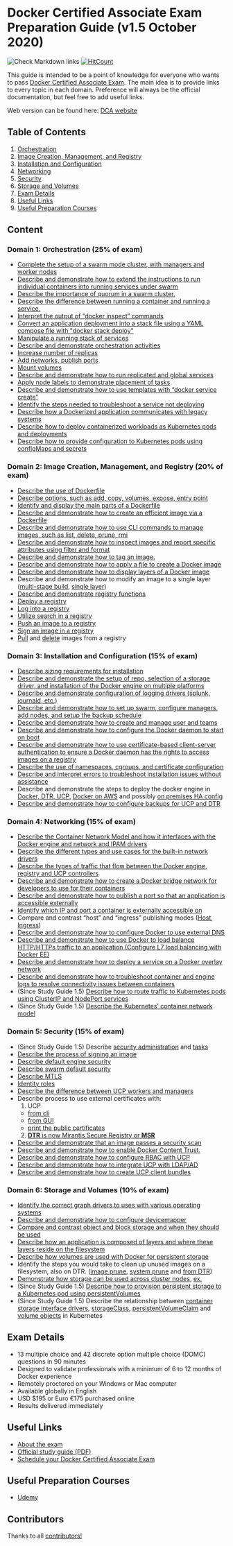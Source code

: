 # Docker Certified Associate Exam Preparation Guide (v1.5 October 2020)

![Check Markdown links](https://github.com/Evalle/DCA/workflows/Check%20Markdown%20links/badge.svg?branch=master)
[![HitCount](http://hits.dwyl.com/Evalle/DCA.svg)](http://hits.dwyl.com/Evalle/DCA)


This guide is intended to be a point of knowledge for everyone who wants to pass [Docker Certified Associate Exam](https://training.mirantis.com/dca-certification-exam/). The main idea is to provide links to every topic in each domain. Preference will always be the official documentation, but feel free to add useful links.

Web version can be found here: [DCA website](https://evalle.github.io/DCA/)

## Table of Contents

1. [Orchestration](#domain-1-orchestration-25-of-exam)
1. [Image Creation, Management, and Registry](#domain-2-image-creation-management-and-registry-20-of-exam)
1. [Installation and Configuration](#domain-3-installation-and-configuration-15-of-exam)
1. [Networking](#domain-4-networking-15-of-exam)
1. [Security](#domain-5-security-15-of-exam)
1. [Storage and Volumes](#domain-6-storage-and-volumes-10-of-exam)
1. [Exam Details](#exam-details)
1. [Useful Links](#useful-links)
1. [Useful Preparation Courses](#useful-preparation-courses)


## Content

### Domain 1: Orchestration (25% of exam)
- [Complete the setup of a swarm mode cluster, with managers and worker nodes](https://docs.docker.com/engine/swarm/swarm-tutorial/create-swarm/)
- [Describe and demonstrate how to extend the instructions to run individual containers into running services under swarm](https://docs.docker.com/engine/swarm/swarm-tutorial/deploy-service/)
- [Describe the importance of quorum in a swarm cluster.](https://docs.docker.com/engine/swarm/raft/)
- [Describe the difference between running a container and running a service.](https://docs.docker.com/engine/swarm/how-swarm-mode-works/services/#services-tasks-and-containers)
- [Interpret the output of “docker inspect” commands](https://docs.docker.com/engine/reference/commandline/inspect/)
- [Convert an application deployment into a stack file using a YAML compose file with "docker stack deploy"](https://docs.docker.com/engine/swarm/stack-deploy/)
- [Manipulate a running stack of services](https://docs.docker.com/engine/reference/commandline/stack_services/#related-commands)
- [Describe and demonstrate orchestration activities](https://docs.docker.com/get-started/orchestration/)
- [Increase number of replicas](https://docs.docker.com/engine/reference/commandline/service_scale/)
- [Add networks, publish ports](https://docs.docker.com/network/) 
- [Mount volumes](https://docs.docker.com/storage/volumes/)
- [Describe and demonstrate how to run replicated and global services](https://docs.docker.com/engine/swarm/how-swarm-mode-works/services/#replicated-and-global-services)
- [Apply node labels to demonstrate placement of tasks](https://success.mirantis.com/article/using-contraints-and-labels-to-control-the-placement-of-containers)
- [Describe and demonstrate how to use templates with “docker service create”](https://docs.docker.com/engine/reference/commandline/service_create/#create-services-using-templates)
- [Identify the steps needed to troubleshoot a service not deploying](https://success.mirantis.com/article/swarm-troubleshooting-methodology)
- [Describe how a Dockerized application communicates with legacy systems](https://docs.docker.com/config/containers/container-networking/)
- [Describe how to deploy containerized workloads as Kubernetes pods and deployments](https://docs.docker.com/get-started/kube-deploy/)
- [Describe how to provide configuration to Kubernetes pods using configMaps and secrets](https://opensource.com/article/19/6/introduction-kubernetes-secrets-and-configmaps)

### Domain 2: Image Creation, Management, and Registry (20% of exam)
- [Describe the use of Dockerfile](https://docs.docker.com/engine/reference/builder/)
- [Describe options, such as add, copy, volumes, expose, entry point](https://docs.docker.com/engine/reference/builder/#from)
- [Identify and display the main parts of a Dockerfile](https://docs.docker.com/engine/reference/builder/#dockerfile-examples)
- [Describe and demonstrate how to create an efficient image via a Dockerfile](https://docs.docker.com/engine/userguide/eng-image/dockerfile_best-practices/)
- [Describe and demonstrate how to use CLI commands to manage images, such as list, delete, prune, rmi](https://docs.docker.com/engine/reference/commandline/image/#usage)
- [Describe and demonstrate how to inspect images and report specific attributes using filter and format](https://docs.docker.com/engine/reference/commandline/images/#filtering)
- [Describe and demonstrate how to tag an image.](https://docs.docker.com/engine/reference/commandline/tag/)
- [Describe and demonstrate how to apply a file to create a Docker image](https://docs.docker.com/engine/reference/commandline/image_load/)
- [Describe and demonstrate how to display layers of a Docker image](https://docs.docker.com/engine/reference/commandline/image_inspect/)
- Describe and demonstrate how to modify an image to a single layer ([multi-stage build](https://docs.docker.com/develop/develop-images/dockerfile_best-practices/#minimize-the-number-of-layers), [single layer](https://stackoverflow.com/questions/39695031/how-make-docker-layer-to-single-layer))
- [Describe and demonstrate registry functions](https://docs.docker.com/registry/)
- [Deploy a registry](https://docs.docker.com/registry/deploying/)
- [Log into a registry](https://docs.docker.com/engine/reference/commandline/login/)
- [Utilize search in a registry](https://docs.docker.com/engine/reference/commandline/search/)
- [Push an image to a registry](https://docs.docker.com/engine/reference/commandline/push/)
- [Sign an image in a registry](https://docs.docker.com/engine/reference/commandline/trust_sign/)
- [Pull](https://docs.docker.com/engine/reference/commandline/pull/) and [delete](https://docs.docker.com/registry/spec/api/#deleting-an-image) images from a registry

### Domain 3: Installation and Configuration (15% of exam)
- [Describe sizing requirements for installation](https://docs.docker.com/docker-for-windows/install/#system-requirements)
- [Describe and demonstrate the setup of repo, selection of a storage driver, and installation of the Docker engine on multiple platforms](https://docs.docker.com/engine/install/)
- [Describe and demonstrate configuration of logging drivers (splunk, journald, etc.)](https://docs.docker.com/config/containers/logging/configure/)
- [Describe and demonstrate how to set up swarm, configure managers, add nodes, and setup the backup schedule](https://docs.docker.com/engine/swarm/admin_guide/)
- [Describe and demonstrate how to create and manage user and teams](http://docs.docker.oeynet.com/datacenter/dtr/2.3/guides/admin/manage-users/create-and-manage-teams/)
- [Describe and demonstrate how to configure the Docker daemon to start on boot](https://docs.docker.com/install/linux/linux-postinstall/)
- [Describe and demonstrate how to use certificate-based client-server authentication to ensure a Docker daemon has the rights to access images on a registry](https://docs.docker.com/engine/security/certificates/)
- [Describe the use of namespaces, cgroups, and certificate configuration](https://docs.docker.com/get-started/overview/#the-underlying-technology)
- [Describe and interpret errors to troubleshoot installation issues without assistance](https://docs.docker.com/config/daemon/#troubleshoot-the-daemon)
- Describe and demonstrate the steps to deploy the docker engine in [Docker, ](https://docs.docker.com/install/linux/docker-ce/ubuntu/) [DTR, ](http://docs.docker.oeynet.com/datacenter/dtr/2.3/guides/admin/install/) [UCP,](http://docs.docker.oeynet.com/datacenter/ucp/2.2/guides/admin/install/) [Docker on AWS](https://aws.amazon.com/getting-started/hands-on/deploy-docker-containers/) and possibly [on premises HA config](https://docs.docker.com/engine/swarm/admin_guide/#add-manager-nodes-for-fault-tolerance)
- [Describe and demonstrate how to configure backups for UCP and DTR](http://docs.docker.oeynet.com/datacenter/ucp/2.2/guides/admin/backups-and-disaster-recovery/)

### Domain 4: Networking (15% of exam)
- [Describe the Container Network Model and how it interfaces with the Docker engine and network and IPAM drivers](https://docs.docker.com/network/)
- [Describe the different types and use cases for the built-in network drivers](https://blog.docker.com/2016/12/understanding-docker-networking-drivers-use-cases/)
- [Describe the types of traffic that flow between the Docker engine, registry and UCP controllers](http://docs.docker.oeynet.com/datacenter/dtr/2.3/guides/architecture/)
- [Describe and demonstrate how to create a Docker bridge network for developers to use for their containers](https://docs.docker.com/network/network-tutorial-standalone/)
- [Describe and demonstrate how to publish a port so that an application is accessible externally](https://github.com/wsargent/docker-cheat-sheet#exposing-ports)
- [Identify which IP and port a container is externally accessible on](https://docs.docker.com/engine/reference/commandline/port/#examples)
- Compare and contrast “host” and “ingress” publishing modes ([Host](https://docs.docker.com/engine/swarm/services/#publish-a-services-ports-directly-on-the-swarm-node), [Ingress](https://docs.docker.com/engine/swarm/ingress/))
- [Describe and demonstrate how to configure Docker to use external DNS](https://gist.github.com/Evalle/7b21e0357c137875a03480428a7d6bf6)
- [Describe and demonstrate how to use Docker to load balance HTTP/HTTPs traffic to an application (Configure L7 load balancing with Docker EE)](https://www.docker.com/blog/enhanced-layer-7-routing-swarm-docker-enterprise-edition-beta/)
- [Describe and demonstrate how to deploy a service on a Docker overlay network](https://docs.docker.com/network/overlay/)
- [Describe and demonstrate how to troubleshoot container and engine logs to resolve connectivity issues between containers](https://success.mirantis.com/article/troubleshooting-container-networking)
- (Since Study Guide 1.5) [Describe how to route traffic to Kubernetes pods using ClusterIP and NodePort services](https://kubernetes.io/docs/concepts/services-networking/service/#publishing-services-service-types)
- (Since Study Guide 1.5) [Describe the Kubernetes’ container network model](https://kubernetes.io/docs/concepts/cluster-administration/networking/)

### Domain 5: Security (15% of exam)
- (Since Study Guide 1.5) Describe [security administration](https://docs.docker.com/engine/security/) and [tasks](https://docs.docker.com/engine/swarm/how-swarm-mode-works/services/#tasks-and-scheduling)
- [Describe the process of signing an image](https://docs.docker.com/engine/security/trust/content_trust/#push-trusted-content)
- [Describe default engine security](https://docs.docker.com/engine/security/security/)
- [Describe swarm default security](https://docs.docker.com/engine/swarm/how-swarm-mode-works/pki/)
- [Describe MTLS](https://diogomonica.com/2017/01/11/hitless-tls-certificate-rotation-in-go/)
- [Identity roles](http://docs.docker.oeynet.com/datacenter/ucp/2.2/guides/access-control/permission-levels/#roles)
- [Describe the difference between UCP workers and managers](http://docs.docker.oeynet.com/datacenter/ucp/2.2/guides/architecture/)
- Describe process to use external certificates with:
  1. UCP 
  - [from cli](https://success.mirantis.com/article/how-do-i-provide-an-externally-generated-security-certificate-during-the-ucp-command-line-installation)
  - [from GUI](https://docs.mirantis.com/docker-enterprise/v3.0/dockeree-products/ucp/admin/configure/use-your-own-tls-certificates.html)
  - [print the public certificates](http://docs.docker.oeynet.com/datacenter/ucp/2.2/reference/cli/dump-certs/)
  2. [**DTR** is now Mirantis Secure Registry or **MSR**](https://docs.mirantis.com/containers/v3.1/dockeree-products/msr/msr-configure/use-your-own-tls-certificates.html)
- [Describe and demonstrate that an image passes a security scan](http://docs.docker.oeynet.com/datacenter/dtr/2.3/guides/admin/configure/set-up-vulnerability-scans/)
- [Describe and demonstrate how to enable Docker Content Trust.](https://docs.docker.com/engine/security/trust/content_trust/)
- [Describe and demonstrate how to configure RBAC with UCP](http://docs.docker.oeynet.com/datacenter/ucp/2.2/guides/access-control/)
- [Describe and demonstrate how to integrate UCP with LDAP/AD](http://docs.docker.oeynet.com/datacenter/ucp/2.2/guides/admin/configure/external-auth/)
- [Describe and demonstrate how to create UCP client bundles](https://blog.docker.com/2017/09/get-familiar-docker-enterprise-edition-client-bundles/)

### Domain 6: Storage and Volumes (10% of exam)
- [Identify the correct graph drivers to uses with various operating systems](https://docs.docker.com/storage/storagedriver/select-storage-driver/)
- [Describe and demonstrate how to configure devicemapper](https://docs.docker.com/storage/storagedriver/device-mapper-driver/#configure-docker-with-the-devicemapper-storage-driver)
- [Compare and contrast object and block storage and when they should be used](https://rancher.com/block-object-file-storage-containers/)
- [Describe how an application is composed of layers and where these layers reside on the filesystem](https://docs.docker.com/storage/storagedriver/#images-and-layers)
- [Describe how volumes are used with Docker for persistent storage](https://docs.docker.com/storage/volumes/)
- Identify the steps you would take to clean up unused images on a filesystem, also on DTR.
([image prune](https://docs.docker.com/engine/reference/commandline/image_prune/), [system prune](https://docs.docker.com/engine/reference/commandline/system_prune/) and [from DTR](http://docs.docker.oeynet.com/datacenter/dtr/2.3/guides/user/manage-images/delete-images/))
- [Demonstrate how storage can be used across cluster nodes](https://docs.docker.com/engine/extend/legacy_plugins/#volume-plugins), [ex.](https://www.digitalocean.com/community/questions/how-to-attach-digitalocean-block-storage-to-docker-container)
 - (Since Study Guide 1.5) [Describe how to provision persistent storage to a Kubernetes pod using persistentVolumes](https://kubernetes.io/docs/tasks/configure-pod-container/configure-persistent-volume-storage/)
 - (Since Study Guide 1.5) Describe the relationship between [container storage interface drivers](https://kubernetes.io/blog/2019/01/15/container-storage-interface-ga/), [storageClass](https://kubernetes.io/docs/concepts/storage/storage-classes/), [persistentVolumeClaim](https://kubernetes.io/docs/concepts/storage/persistent-volumes/) and [volume objects](https://kubernetes.io/docs/concepts/storage/persistent-volumes/#storage-object-in-use-protection) in Kubernetes

## Exam Details

- 13 multiple choice and 42 discrete option multiple choice (DOMC) questions in 90 minutes
- Designed to validate professionals with a minimum of 6 to 12 months of Docker experience
- Remotely proctored on your Windows or Mac computer
- Available globally in English
- USD $195 or Euro €175 purchased online
- Results delivered immediately

## Useful Links

- [About the exam](https://success.mirantis.com/certification)
- [Official study guide (PDF)](https://training.mirantis.com/wp-content/uploads/2020/10/Docker-Study-Guide_v1.5-October.pdf)
- [Schedule your Docker Certified Associate Exam](https://training.mirantis.com/dca-certification-exam/)

## Useful Preparation Courses

- [Udemy](https://www.udemy.com/courses/search/?src=ukw&q=dca)

## Contributors

Thanks to all [contributors!](https://github.com/Evalle/DCA/graphs/contributors)

